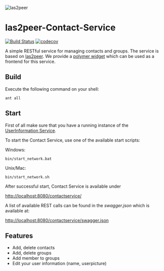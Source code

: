 ![las2peer](https://rwth-acis.github.io/las2peer/logo/vector/las2peer-logo.svg)

# las2peer-Contact-Service 

[![Build Status](https://travis-ci.org/rwth-acis/las2peer-Contact-Service.svg?branch=master)](https://travis-ci.org/rwth-acis/las2peer-Contact-Service) [![codecov](https://codecov.io/gh/rwth-acis/las2peer-Contact-Service/branch/master/graph/badge.svg)](https://codecov.io/gh/rwth-acis/las2peer-Contact-Service)

A simple RESTful service for managing contacts and groups. The service is based on [las2peer](https://github.com/rwth-acis/LAS2peer). We provide a [polymer widget](https://github.com/rwth-acis/las2peer-frontend-user-widget) which can be used as a frontend for this service. 

Build
--------
Execute the following command on your shell:

```shell
ant all 
```

Start
--------

First of all make sure that you have a running instance of the [UserInformation Service](https://github.com/rwth-acis/las2peer-UserInformation-Service).

To start the Contact Service, use one of the available start scripts:

Windows:

```shell
bin/start_network.bat
```

Unix/Mac:
```shell
bin/start_network.sh
```

After successful start, Contact Service is available under

[http://localhost:8080/contactservice/](http://localhost:8080/contactservice/)

A list of available REST calls can be found in the *swagger.json* which is available at:

[http://localhost:8080/contactservice/swagger.json](http://localhost:8080/contactservice/swagger.json)


Features
--------

* Add, delete contacts
* Add, delete groups
* Add member to groups
* Edit your user information (name, userpicture)
